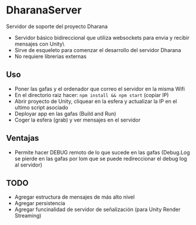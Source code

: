 # DharanaServer
Servidor de soporte del proyecto Dharana

- Servidor básico bidireccional que utiliza websockets para envia y recibir mensajes con Unity\
- Sirve de esqueleto para comenzar el desarrollo del servidor Dharana
- No requiere librerias externas

## Uso
- Poner las gafas y el ordenador que correo el servidor en la misma Wifi
- En el directorio raiz hacer: `npm install && npm start` (copiar IP)
- Abrir proyecto de Unity, cliquear en la esfera y actualizar la IP en el ultimo script asociado
- Deployar app en las gafas (Build and Run)
- Coger la esfera (grab) y ver mensajes en el servidor

## Ventajas
- Permite hacer DEBUG remoto de lo que sucede en las gafas (Debug.Log se pierde en las gafas por lom que se puede redireccionar el debug log al servidor)

## TODO
- Agregar estructura de mensajes de más alto nivel
- Agregar persistencia
- Agregar funcinalidad de servidor de señalización (para Unity Render Streaming)